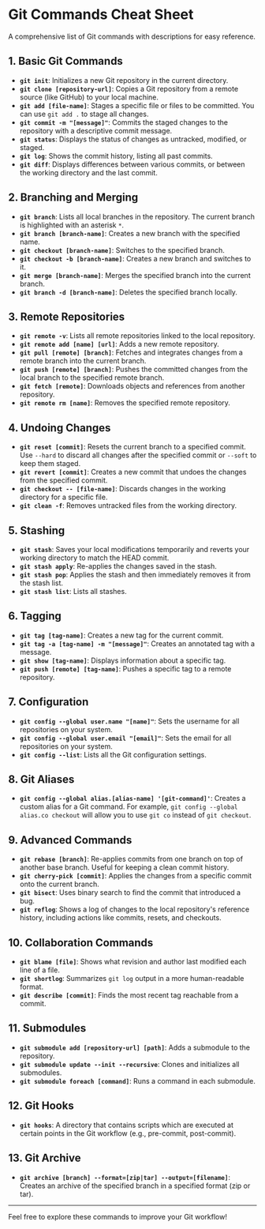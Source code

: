 # Git Commands Cheat Sheet

A comprehensive list of Git commands with descriptions for easy reference.

## 1. Basic Git Commands

- **`git init`**: Initializes a new Git repository in the current directory.
- **`git clone [repository-url]`**: Copies a Git repository from a remote source (like GitHub) to your local machine.
- **`git add [file-name]`**: Stages a specific file or files to be committed. You can use `git add .` to stage all changes.
- **`git commit -m "[message]"`**: Commits the staged changes to the repository with a descriptive commit message.
- **`git status`**: Displays the status of changes as untracked, modified, or staged.
- **`git log`**: Shows the commit history, listing all past commits.
- **`git diff`**: Displays differences between various commits, or between the working directory and the last commit.

## 2. Branching and Merging

- **`git branch`**: Lists all local branches in the repository. The current branch is highlighted with an asterisk `*`.
- **`git branch [branch-name]`**: Creates a new branch with the specified name.
- **`git checkout [branch-name]`**: Switches to the specified branch.
- **`git checkout -b [branch-name]`**: Creates a new branch and switches to it.
- **`git merge [branch-name]`**: Merges the specified branch into the current branch.
- **`git branch -d [branch-name]`**: Deletes the specified branch locally.

## 3. Remote Repositories

- **`git remote -v`**: Lists all remote repositories linked to the local repository.
- **`git remote add [name] [url]`**: Adds a new remote repository.
- **`git pull [remote] [branch]`**: Fetches and integrates changes from a remote branch into the current branch.
- **`git push [remote] [branch]`**: Pushes the committed changes from the local branch to the specified remote branch.
- **`git fetch [remote]`**: Downloads objects and references from another repository.
- **`git remote rm [name]`**: Removes the specified remote repository.

## 4. Undoing Changes

- **`git reset [commit]`**: Resets the current branch to a specified commit. Use `--hard` to discard all changes after the specified commit or `--soft` to keep them staged.
- **`git revert [commit]`**: Creates a new commit that undoes the changes from the specified commit.
- **`git checkout -- [file-name]`**: Discards changes in the working directory for a specific file.
- **`git clean -f`**: Removes untracked files from the working directory.

## 5. Stashing

- **`git stash`**: Saves your local modifications temporarily and reverts your working directory to match the HEAD commit.
- **`git stash apply`**: Re-applies the changes saved in the stash.
- **`git stash pop`**: Applies the stash and then immediately removes it from the stash list.
- **`git stash list`**: Lists all stashes.

## 6. Tagging

- **`git tag [tag-name]`**: Creates a new tag for the current commit.
- **`git tag -a [tag-name] -m "[message]"`**: Creates an annotated tag with a message.
- **`git show [tag-name]`**: Displays information about a specific tag.
- **`git push [remote] [tag-name]`**: Pushes a specific tag to a remote repository.

## 7. Configuration

- **`git config --global user.name "[name]"`**: Sets the username for all repositories on your system.
- **`git config --global user.email "[email]"`**: Sets the email for all repositories on your system.
- **`git config --list`**: Lists all the Git configuration settings.

## 8. Git Aliases

- **`git config --global alias.[alias-name] '[git-command]'`**: Creates a custom alias for a Git command. For example, `git config --global alias.co checkout` will allow you to use `git co` instead of `git checkout`.

## 9. Advanced Commands

- **`git rebase [branch]`**: Re-applies commits from one branch on top of another base branch. Useful for keeping a clean commit history.
- **`git cherry-pick [commit]`**: Applies the changes from a specific commit onto the current branch.
- **`git bisect`**: Uses binary search to find the commit that introduced a bug.
- **`git reflog`**: Shows a log of changes to the local repository's reference history, including actions like commits, resets, and checkouts.

## 10. Collaboration Commands

- **`git blame [file]`**: Shows what revision and author last modified each line of a file.
- **`git shortlog`**: Summarizes `git log` output in a more human-readable format.
- **`git describe [commit]`**: Finds the most recent tag reachable from a commit.

## 11. Submodules

- **`git submodule add [repository-url] [path]`**: Adds a submodule to the repository.
- **`git submodule update --init --recursive`**: Clones and initializes all submodules.
- **`git submodule foreach [command]`**: Runs a command in each submodule.

## 12. Git Hooks

- **`git hooks`**: A directory that contains scripts which are executed at certain points in the Git workflow (e.g., pre-commit, post-commit).

## 13. Git Archive

- **`git archive [branch] --format=[zip|tar] --output=[filename]`**: Creates an archive of the specified branch in a specified format (zip or tar).

---

Feel free to explore these commands to improve your Git workflow!
